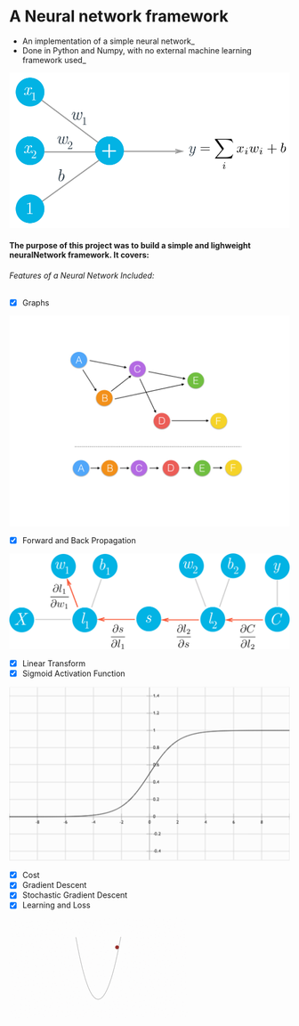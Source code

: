 # A Neural network framework
- An implementation of a simple neural network_     
- Done in Python and Numpy, with no external machine learning framework used_    

![Neuron Network](https://github.com/RowlandOti/NeuralNetwork-Framework/blob/master/illustrations/neuron.png?raw=true "Neuron Network")


#### The purpose of this project was to build a simple and lighweight neuralNetwork framework. It covers:

###### Features of a Neural Network Included:    
- [x] Graphs

![Topological Sort of Graph](https://github.com/RowlandOti/NeuralNetwork-Framework/blob/master/illustrations/topological_sort.jpeg?raw=true "Topological Sort of Graph")

- [x] Forward and Back Propagation

![Back Propagation](https://github.com/RowlandOti/NeuralNetwork-Framework/blob/master/illustrations/backprop_graph.png?raw=true "Back Propagation")

- [x] Linear Transform
- [x] Sigmoid Activation Function

![Sigmoid Activation Function](https://github.com/RowlandOti/NeuralNetwork-Framework/blob/master/illustrations/sigmoid_activation.png?raw=true "Sigmoid Activation Function")

- [x] Cost
- [x] Gradient Descent
- [x] Stochastic Gradient Descent
- [x] Learning and Loss

![Gradient Descent Convergence](https://github.com/RowlandOti/NeuralNetwork-Framework/blob/master/illustrations/gradient_descent_convergence.gif?raw=true "Gradient Descent Convergence")


 




